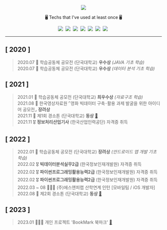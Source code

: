 <p align="center">
  <img src="https://capsule-render.vercel.app/api?type=wave&color=auto&height=300&section=header&text=YuBeen&fontSize=70" />
</p>

<p align="center"> 🖥 Techs that I've used at least once 🖥 </p>


<p align="center">
  <img src="https://img.shields.io/badge/C-A8B9CC?style=flat-square&logo=C&logoColor=white"/></a>&nbsp 
  <img src="https://img.shields.io/badge/Python-3766AB?style=flat-square&logo=Python&logoColor=white"/></a>&nbsp 
  <img src="https://img.shields.io/badge/Java-007396?style=flat-square&logo=Java&logoColor=white"/></a>&nbsp 
  <img src="https://img.shields.io/badge/C++-00599C?style=flat-square&logo=C%2B%2B&logoColor=white"/></a>&nbsp
  <img src="https://img.shields.io/badge/R-276DC3?style=flat-square&logo=R&logoColor=white"/></a>&nbsp
  <img src="https://img.shields.io/badge/Swift-F05138?style=flat-square&logo=Swift&logoColor=white"/></a>&nbsp
  <img src="https://img.shields.io/badge/JavaScript-F7DF1E?style=flat-square&logo=JavaScript&logoColor=white"/></a>&nbsp




  
---  
## [ 2020 ]  
>2020.07  🥈 학습공동체 공모전 (단국대학교) **우수상** *(JAVA 기초 학습)*  
>2020.07  🥈 학습공동체 공모전 (단국대학교) **우수상** *(데이터 분석 기초 학습)*  

## [ 2021 ]  
>2021.01  🥇 학습공동체 공모전 (단국대학교) **최우수상** *(자료구조 학습)*   
>2021.08  🏅 한국영상자료원 ⌜영화 빅데이터 구축･활용 과제 발굴을 위한 아이디어 공모전⌟ **장려상**   
>2021.11 🥉 제1회 경소톤 (단국대학교) **동상** [🔗](https://github.com/dbqls200/2021Gyeongsothon)    
>2021.11 🎖 **정보처리산업기사** (한국산업인력공단) 자격증 취득    

## [ 2022 ]  
>2022.01 🏅 학습공동체 공모전 (단국대학교) **장려상** *(안드로이드 앱 개발 기초 학습)*  
>2022.02 🎖 **빅데이터분석실무2급** (한국정보인재개발원) 자격증 취득  
>2022.02 🎖 **파이썬프로그래밍활용능력2급** (한국정보인재개발원) 자격증 취득  
>2022.02 🎖 **파이썬프로그래밍활용능력2급** (한국정보인재개발원) 자격증 취득    
>2022.03 ~ 08 👩🏻‍💻 (주)에스앤피랩 산학연계 인턴 [모바일팀 / iOS 개발자]  
>2022.08 🥉 제2회 경소톤 (단국대학교) **동상** [🔗](https://github.com/kimyeonhong00/dorazy)

## [ 2023 ]
>2023.01 👩🏻‍💻 개인 프로젝트 'BookMark 북마크' [🔗](https://github.com/dbqls200/BookMark)
